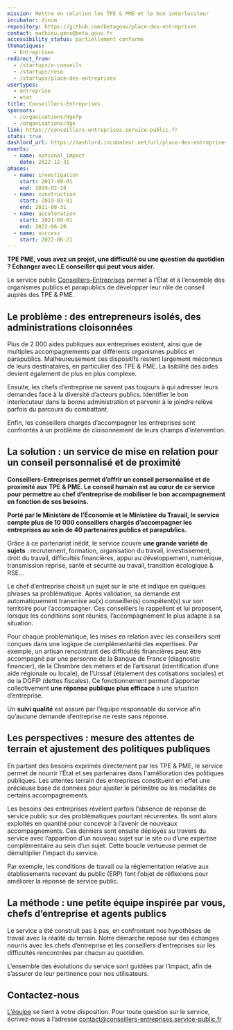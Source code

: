 ```yaml
---
mission: Mettre en relation les TPE & PME et le bon interlocuteur
incubator: dinum
repository: https://github.com/betagouv/place-des-entreprises
contact: mathieu.gens@beta.gouv.fr
accessibility_status: partiellement conforme
thematiques:
  - Entreprises
redirect_from:
  - /startups/e-conseils
  - /startups/reso
  - /startups/place-des-entreprises
usertypes:
  - entreprise
  - etat
title: Conseillers-Entreprises
sponsors:
  - /organisations/dgefp
  - /organisations/dge
link: https://conseillers-entreprises.service-public.fr
stats: true
dashlord_url: https://dashlord.incubateur.net/url/place-des-entreprises-beta-gouv-fr/
events:
  - name: national_impact
    date: 2022-12-31
phases:
  - name: investigation
    start: 2017-09-01
    end: 2019-02-28
  - name: construction
    start: 2019-03-01
    end: 2021-08-31
  - name: acceleration
    start: 2021-09-01
    end: 2022-06-20
  - name: success
    start: 2022-06-21
---
```

**TPE PME, vous avez un projet, une difficulté ou une question du quotidien ? Échanger avec LE conseiller qui peut vous aider.**

Le service public [Conseillers-Entreprises](https://conseillers-entreprises.service-public.fr) permet à l’État et à l’ensemble des organismes publics et parapublics de développer leur rôle de conseil auprès des TPE & PME.

## Le problème : des entrepreneurs isolés, des administrations cloisonnées

Plus de 2 000 aides publiques aux entreprises existent, ainsi que de multiples accompagnements par différents organismes publics et parapublics. Malheureusement ces dispositifs restent largement méconnus de leurs destinataires, en particulier des TPE & PME. La lisibilité des aides devient également de plus en plus complexe.

Ensuite, les chefs d’entreprise ne savent pas toujours à qui adresser leurs demandes face à la diversité d’acteurs publics. Identifier le bon interlocuteur dans la bonne administration et parvenir à le joindre relève parfois du parcours du combattant. 

Enfin, les conseillers chargés d’accompagner les entreprises sont confrontés à un problème de cloisonnement de leurs champs d’intervention.

## La solution : un service de mise en relation pour un conseil personnalisé et de proximité

**Conseillers-Entreprises permet d’offrir un conseil personnalisé et de proximité aux TPE & PME. Le conseil humain est au cœur de ce service pour permettre au chef d’entreprise de mobiliser le bon accompagnement en fonction de ses besoins.**

**Porté par le Ministère de l’Économie et le Ministère du Travail, le service compte plus de 10 000 conseillers chargés d’accompagner les entreprises au sein de 40 partenaires publics et parapublics.**

Grâce à ce partenariat inédit, le service couvre **une grande variété de sujets** : recrutement, formation, organisation du travail, investissement, droit du travail, difficultés financières, appui au développement, numérique, transmission reprise, santé et sécurité au travail, transition écologique & RSE...

Le chef d’entreprise choisit un sujet sur le site et indique en quelques phrases sa problématique. Après validation, sa demande est automatiquement transmise au(x) conseiller(s) compétent(s) sur son territoire pour l’accompagner. Ces conseillers le rappellent et lui proposent, lorsque les conditions sont réunies, l’accompagnement le plus adapté à sa situation.

Pour chaque problématique, les mises en relation avec les conseillers sont conçues dans une logique de complémentarité des expertises. Par exemple, un artisan rencontrant des difficultés financières peut être accompagné par une personne de la Banque de France (diagnostic financier), de la Chambre des métiers et de l’artisanat (identification d’une aide régionale ou locale), de l’Urssaf (étalement des cotisations sociales) et de la DGFIP (dettes fiscales). Ce fonctionnement permet d’apporter collectivement **une réponse publique plus efficace** à une situation d’entreprise.

Un **suivi qualité** est assuré par l’équipe responsable du service afin qu’aucune demande d’entreprise ne reste sans réponse.

## Les perspectives : mesure des attentes de terrain et ajustement des politiques publiques

En partant des besoins exprimés directement par les TPE & PME, le service permet de nourrir l’État et ses partenaires dans l'amélioration des politiques publiques. Les attentes terrain des entreprises constituent en effet une précieuse base de données pour ajuster le périmètre ou les modalités de certains accompagnements. 

Les besoins des entreprises révèlent parfois l’absence de réponse de service public sur des problématiques pourtant récurrentes. Ils sont alors exploités en quantité pour concevoir à l’avenir de nouveaux accompagnements. Ces derniers sont ensuite déployés au travers du service avec l’apparition d’un nouveau sujet sur le site ou d’une expertise complémentaire au sein d’un sujet. Cette boucle vertueuse permet de démultiplier l’impact du service.

Par exemple, les conditions de travail ou la réglementation relative aux établissements recevant du public (ERP) font l’objet de réflexions pour améliorer la réponse de service public.



## La méthode : une petite équipe inspirée par vous, chefs d’entreprise et agents publics

Le service a été construit pas à pas, en confrontant nos hypothèses de travail avec la réalité du terrain. Notre démarche repose sur des échanges nourris avec les chefs d’entreprise et les conseillers d’entreprises sur les difficultés rencontrées par chacun au quotidien.

L’ensemble des évolutions du service sont guidées par l’impact, afin de s’assurer de leur pertinence pour nos utilisateurs.

## Contactez-nous

[L’équipe](https://conseillers-entreprises.service-public.fr/equipe) se tient à votre disposition. Pour toute question sur le service, écrivez-nous à l’adresse [contact@conseillers-entreprises.service-public.fr](mailto:contact@conseillers-entreprises.service-public.fr)